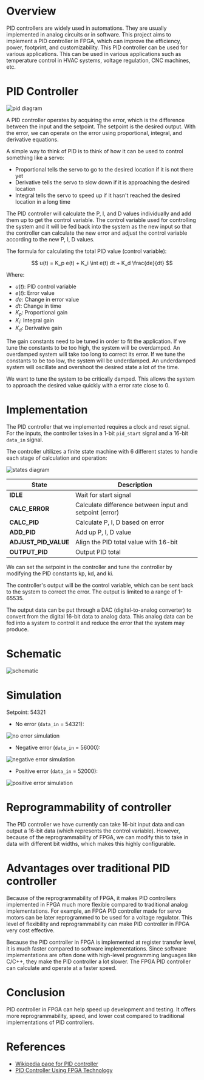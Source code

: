 # Overview

PID controllers are widely used in automations. They are usually implemented in analog circuits or in software. This project aims to implement a PID controller in FPGA, which can improve the efficiency, power, footprint, and customizability. This PID controller can be used for various applications. This can be used in various applications such as temperature control in HVAC systems, voltage regulation, CNC machines, etc.

# PID Controller

![pid diagram](../img/pid-diagram.png)

A PID controller operates by acquiring the error, which is the difference between the input and the setpoint. The setpoint is the desired output. With the error, we can operate on the error using proportional, integral, and derivative equations.

A simple way to think of PID is to think of how it can be used to control something like a servo:
- Proportional tells the servo to go to the desired location if it is not there yet
- Derivative tells the servo to slow down if it is approaching the desired location
- Integral tells the servo to speed up if it hasn't reached the desired location in a long time

The PID controller will calculate the P, I, and D values individually and add them up to get the control variable. The control variable used for controlling the system and it will be fed back into the system as the new input so that the controller can calculate the new error and adjust the control variable according to the new P, I, D values.

The formula for calculating the total PID value (control variable):

$$
u(t) = K_p e(t) + K_i \int e(t) dt + K_d \frac{de}{dt}
$$

Where:
- $u(t)$: PID control variable
- $e(t)$: Error value
- $de$: Change in error value 
- $dt$: Change in time
- $K_p$: Proportional gain
- $K_i$: Integral gain
- $K_d$: Derivative gain

The gain constants need to be tuned in order to fit the application. If we tune the constants to be too high, the system will be overdamped. An overdamped system will take too long to correct its error. If we tune the constants to be too low, the system will be underdamped. An underdamped system will oscillate and overshoot the desired state a lot of the time.

We want to tune the system to be critically damped. This allows the system to approach the desired value quickly with a error rate close to 0.

# Implementation

The PID controller that we implemented requires a clock and reset signal. For the inputs, the controller takes in a 1-bit `pid_start` signal and a 16-bit `data_in` signal.

The controller ultilizes a finite state machine with 6 different states to handle each stage of calculation and operation:

![states diagram](../img/states.png)

| State | Description |
| --- | --- |
| **IDLE** | Wait for start signal |
| **CALC_ERROR** | Calculate difference between input and setpoint (error) |
| **CALC_PID** | Calculate P, I, D based on error |
| **ADD_PID** | Add up P, I, D value |
| **ADJUST_PID_VALUE** | Align the PID total value with 16-bit |
| **OUTPUT_PID** | Output PID total |

We can set the setpoint in the controller and tune the controller by modifying the PID constants kp, kd, and ki.

The controller's output will be the control variable, which can be sent back to the system to correct the error. The output is limited to a range of 1-65535.

The output data can be put through a DAC (digital-to-analog converter) to convert from the digital 16-bit data to analog data. This analog data can be fed into a system to control it and reduce the error that the system may produce.

# Schematic

![schematic](../img/schematic.png)

# Simulation

Setpoint: 54321

- No error (`data_in` = 54321):

![no error simulation](../img/no-error-sim.png)

- Negative error (`data_in` = 56000):

![negative error simulation](../img/neg-error-sim.png)

- Positive error (`data_in` = 52000):

![positive error simulation](../img/pos-error-sim.png)

# Reprogrammability of controller

The PID controller we have currently can take 16-bit input data and can output a 16-bit data (which represents the control variable). However, because of the reprogrammability of FPGA, we can modify this to take in data with different bit widths, which makes this highly configurable.

# Advantages over traditional PID controller

Because of the reprogrammability of FPGA, it makes PID controllers implemented in FPGA much more flexible compared to traditional analog implementations. For example, an FPGA PID controller made for servo motors can be later reprogrammed to be used for a voltage regulator. This level of flexibility and reprogrammability can make PID controller in FPGA very cost effective. 

Because the PID controller in FPGA is implemented at register transfer level, it is much faster compared to software implementations. Since software implementations are often done with high-level programming languages like C/C++, they make the PID controller a lot slower. The FPGA PID controller can calculate and operate at a faster speed.

# Conclusion

PID controller in FPGA can help speed up development and testing. It offers more reprogrammability, speed, and lower cost compared to traditional implementations of PID controllers. 

# References

- [Wikipedia page for PID  controller](https://en.wikipedia.org/wiki/Proportional%E2%80%93integral%E2%80%93derivative_controller)
- [PID Controller Using FPGA Technology](https://www.researchgate.net/publication/221915777_PID_Controller_Using_FPGA_Technology)
